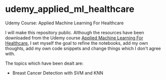 # udemy_applied_ml_healthcare
Udemy Course: Applied Machine Learning For Healthcare

I will make this repository public. Although the resources have been downloaded from the Udemy course [Applied Machine Learning For Healthcare](https://www.udemy.com/course/applied-machine-learning-for-healthcare/), I set myself the goal to refine the notebooks, add my own thoughts, add my own code snippets and change things which I don't agree with.

The topics which have been dealt are:
- Breast Cancer Detection with SVM and KNN
